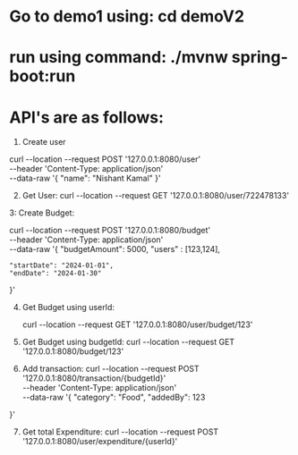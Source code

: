# Go to demo1 using: cd demoV2
# run using command: ./mvnw spring-boot:run
# API's are as follows:

1. Create user
   
curl --location --request POST '127.0.0.1:8080/user' \
--header 'Content-Type: application/json' \
--data-raw '{
    "name": "Nishant Kamal"
}'

2. Get User:
    curl --location --request GET '127.0.0.1:8080/user/722478133'

3: Create Budget:

   curl --location --request POST '127.0.0.1:8080/budget' \
--header 'Content-Type: application/json' \
--data-raw '{
    "budgetAmount": 5000,
    "users" : [123,124],

    "startDate": "2024-01-01",
    "endDate": "2024-01-30"
}'

4. Get Budget using userId:

    curl --location --request GET '127.0.0.1:8080/user/budget/123'

5. Get Budget using budgetId:
    curl --location --request GET '127.0.0.1:8080/budget/123'

6. Add transaction:
      curl --location --request POST '127.0.0.1:8080/transaction/{budgetId}' \
--header 'Content-Type: application/json' \
--data-raw '{
    "category": "Food",
    "addedBy": 123

}'

7. Get total Expenditure:
   curl --location --request POST '127.0.0.1:8080/user/expenditure/{userId}'
   
